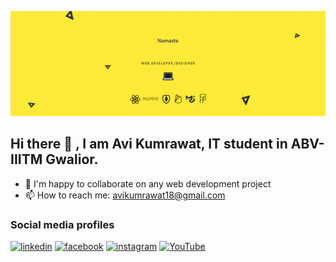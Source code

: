 ![Avi](me.gif)

## Hi there 👋 , I am **Avi Kumrawat**, IT student in ABV-IIITM Gwalior.
- 👯 I'm happy to collaborate on any web development project
- 📫 How to reach me: avikumrawat18@gmail.com


### Social media profiles
[<img src='https://cdn.jsdelivr.net/npm/simple-icons@3.0.1/icons/linkedin.svg' alt='linkedin' height='40'>](https://www.linkedin.com/in/avi-kumrawat-3946b9189/)  [<img src='https://cdn.jsdelivr.net/npm/simple-icons@3.0.1/icons/facebook.svg' alt='facebook' height='40'>](https://www.facebook.com/avi.kumrawat)  [<img src='https://cdn.jsdelivr.net/npm/simple-icons@3.0.1/icons/instagram.svg' alt='instagram' height='40'>](https://www.instagram.com/avi__kt/?hl=en/)  [<img src='https://cdn.jsdelivr.net/npm/simple-icons@3.0.1/icons/youtube.svg' alt='YouTube' height='40'>](https://www.youtube.com/channel/UCTEVUxJSb1SUYEgBbPn_IlQ)  
